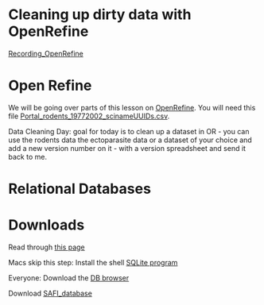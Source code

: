 # Cleaning up dirty data with OpenRefine

[Recording_OpenRefine](https://unr.zoom.us/rec/share/Utk-zall6vMfJtJxO8X7Cty2QvDgs0bSsB2EFgp5Z_Bq3CTnlnZWmnfMHMPDIFf0.R2hKvi_kjfmRil8e?startTime=1617314677000)

# Open Refine
We will be going over parts of this lesson on [OpenRefine](https://datacarpentry.org/OpenRefine-ecology-lesson/00-getting-started/index.html). You will need this file [Portal_rodents_19772002_scinameUUIDs.csv](https://www.dropbox.com/s/ke2xgkgpw1qc11n/Portal_rodents_19772002_scinameUUIDs.csv?dl=0).

Data Cleaning Day:
  goal for today is to clean up a dataset in OR - you can use the rodents data the ectoparasite data or a dataset of your choice and add a new version number on it - with a version spreadsheet and send it back to me. 

# Relational Databases

# Downloads

Read through [this page](https://datacarpentry.org/sql-socialsci/setup.html)


Macs skip this step:
Install the shell [SQLite program](https://datacarpentry.org/sql-socialsci/setup.html)


Everyone:
Download the [DB browser](https://github.com/sqlitebrowser/sqlitebrowser)


Download [SAFI_database](https://datacarpentry.org/sql-socialsci/data/SQL_SAFI.sqlite)


